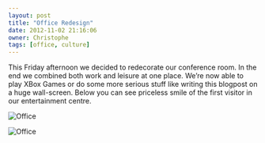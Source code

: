```yaml
---
layout: post
title: "Office Redesign"
date: 2012-11-02 21:16:06
owner: Christophe
tags: [office, culture]
---
```


This Friday afternoon we decided to redecorate our conference room. In the end we combined both work and leisure at one place. We’re now able to play XBox Games or do some more serious stuff like writing this blogpost on a huge wall-screen. Below you can see priceless smile of the first visitor in our entertainment centre.

![Office](/img/posts/IMG_2661.jpg)

<!--more-->

![Office](/img/posts/IMG_2671.jpg)

